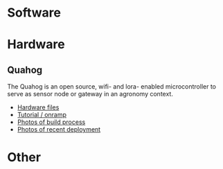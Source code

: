 # Software

# Hardware

## Quahog
The Quahog is an open source, wifi- and lora- enabled microcontroller to serve as sensor node or gateway in an agronomy context.
- [Hardware files](https://github.com/edgecollective/hog32)
- [Tutorial / onramp](https://github.com/edgecollective/quahog-quickstart)
- [Photos of build process](http://edgecollective.io/quahog.html)
- [Photos of recent deployment](https://photos.app.goo.gl/yC9QGhiMar6PokqHA)


# Other
